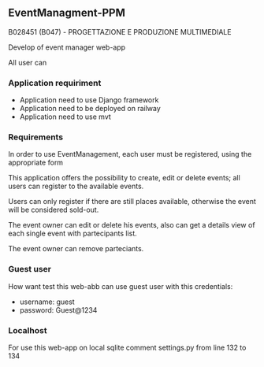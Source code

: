 ## EventManagment-PPM
B028451 (B047) - PROGETTAZIONE E PRODUZIONE MULTIMEDIALE

Develop of event manager web-app

All user can
### Application requiriment
- Application need to use Django framework
- Application need to be deployed on railway
- Application need to use mvt

### Requirements
In order to use EventManagement, each user must be registered, using the appropriate form

This application offers the possibility to create, edit or delete events; all users can register to the available events.

Users can only register if there are still places available, otherwise the event will be considered sold-out.

The event owner can edit or delete his events, also can get a details view of each single event with partecipants list.

The event owner can remove parteciants.

### Guest user
How want test this web-abb can use guest user with this credentials:
- username: guest
- password: Guest@1234

### Localhost
For use this web-app on local sqlite comment settings.py from line 132 to 134
